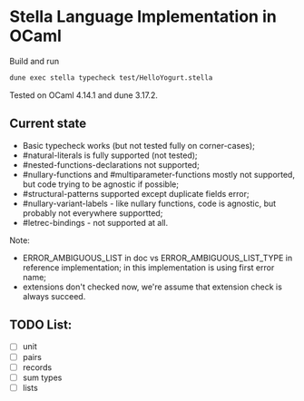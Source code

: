 Stella Language Implementation in OCaml
======

Build and run
```bash
dune exec stella typecheck test/HelloYogurt.stella
```
Tested on OCaml 4.14.1 and dune 3.17.2.

## Current state
- Basic typecheck works (but not tested fully on corner-cases);
- #natural-literals is fully supported (not tested);
- #nested-functions-declarations not supported;
- #nullary-functions and #multiparameter-functions mostly not supported, but code trying to be agnostic if possible;
- #structural-patterns supported except duplicate fields error;
- #nullary-variant-labels - like nullary functions, code is agnostic, but probably not everywhere supportted;
- #letrec-bindings - not supported at all.

Note:
- ERROR_AMBIGUOUS_LIST in doc vs ERROR_AMBIGUOUS_LIST_TYPE in reference implementation; in this implementation is using first error name;
- extensions don't checked now, we're assume that extension check is always succeed.

## TODO List:
- [ ] unit
- [ ] pairs
- [ ] records
- [ ] sum types
- [ ] lists
